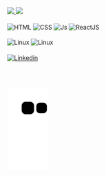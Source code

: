 <div>
  <a href="https://github.com/joaogriquena">
        
   <a href="https://github.com/anuraghazra/github-readme-stats">
    <img height="160em" src="https://github-readme-stats.vercel.app/api?username=joaogriquena&show_icons=true&theme=radical"/>
   </a>
    
   <a href="https://github.com/anuraghazra/convoychat">
    <img height="160em" src="https://github-readme-stats.vercel.app/api/top-langs/?username=joaogriquena&layout=compact&theme=radical"/>
   </a>    
</div> 
  
<div style="display: inline_block"><br>
  <img align="center" alt="HTML" src="https://img.shields.io/badge/HTML5-E34F26?style=for-the-badge&logo=html5&logoColor=white">
  
  <img align="center" alt="CSS" src="https://img.shields.io/badge/CSS3-1572B6?style=for-the-badge&logo=css3&logoColor=white">
  
  <img align="center" alt="Js" src="https://img.shields.io/badge/JavaScript-F7DF1E?style=for-the-badge&logo=javascript&logoColor=black">
  
  <img align="center" alt="ReactJS" src="https://img.shields.io/badge/React-20232A?style=for-the-badge&logo=react&logoColor=61DAFB">  
</div>
  
  <br>

<div>
  <img align="center" alt="Linux" src="https://img.shields.io/badge/Linux-E34F26?style=for-the-badge&logo=linux&logoColor=black">  
  <img align="center" alt="Linux" src="https://img.shields.io/badge/Amazon_AWS-232F3E?style=for-the-badge&logo=amazon-aws&logoColor=white">
<div/>
 
  <br>
  
  <a target="_blank" href="https://www.linkedin.com/in/joao-riquena/">
      <img align="center" alt="Linkedin" src="https://img.shields.io/badge/LinkedIn-0077B5?style=for-the-badge&logo=linkedin&logoColor=white">
  
  ##
 
 <br>
  
  ![Snake animation](https://github.com/joaogriquena/joaogriquena/blob/output/github-contribution-grid-snake.svg)

</div>
